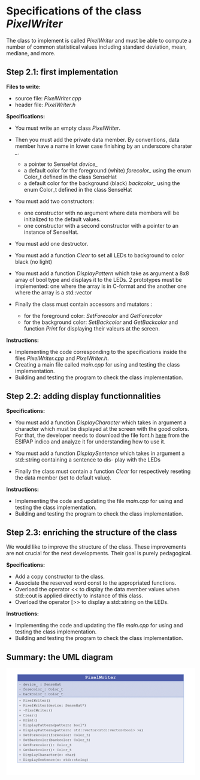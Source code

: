 # Specifications of the class *PixelWriter*

The class to implement is called *PixelWriter* and must be able to compute a number
of common statistical values including standard deviation, mean, mediane, and more.

## Step 2.1: first implementation

**Files to write:**
  - source file: *PixelWriter.cpp*
  - header file: *PixelWriter.h*

**Specifications:**
  - You must write an empty class *PixelWriter*. 
  
  - Then you must add the private data member. By conventions, data member have a name in lower case finishing by an underscore charater *_*.
    - a pointer to SenseHat *device_*
    - a default color for the foreground (white) *forecolor_* using the enum Color_t defined in the class SenseHat
    - a default color for the background (black) *backcolor_* using the enum Color_t defined in the class SenseHat

	
  - You must add two constructors:
    - one constructor with no argument where data members will be initialized to the default values.
    - one constructor with a second constructor with a pointer to an instance of SenseHat.
	
  - You must add one destructor.

  - You must add a function *Clear* to set all LEDs to background to color black (no light)

  - You must add a function *DisplayPattern* which take as argument a 8x8 array of bool type and displays
it to the LEDs. 2 prototypes must be implemented: one where the array is in C-format and the another one where the array is a std::vector

  - Finally the class must contain accessors and mutators :
    - for the foreground color: *SetForecolor* and *GetForecolor*
    - for the background color: *SetBackcolor* and *GetBackcolor*
  and  function *Print* for displaying their valeurs at the screen.
  
**Instructions:**
  - Implementing the code corresponding to the specifications inside the files *PixelWriter.cpp* and *PixelWriter.h*.
  - Creating a main file called *main.cpp* for using and testing the class implementation.
  - Building and testing the program to check the class implementation.
  
## Step 2.2: adding display functionnalities

**Specifications:**
  - You must add a function *DisplayCharacter* which takes in argument a character which must be displayed at the
screen with the good colors. For that, the developer needs to download the file font.h [here](session2/font.h)
from the ESIPAP indico and analyze it for understanding how to use it.
	 
  - You must add a function *DisplaySentence* which takes in argument a std::string containing a sentence to dis-
play with the LEDs
  
  - Finally the class must contain a function *Clear* for respectively reseting the data member (set to default value).
   
**Instructions:**
  - Implementing the code and updating the file *main.cpp* for using and testing the class implementation.
  - Building and testing the program to check the class implementation.

## Step 2.3: enriching the structure of the class

We would like to improve the structure of the class. These improvements are not crucial for
the next developments. Their goal is purely pedagogical.

**Specifications:** 
  - Add a copy constructor to the class.
  - Associate the reserved word const to the appropriated
functions.
  - Overload the operator << to display the data member values when std::cout is applied directly to instance of this class.
  - Overload the operator [>> to display a std::string on the LEDs.

**Instructions:**
  - Implementing the code and updating the file *main.cpp* for using and testing the class implementation.
  - Building and testing the program to check the class implementation.
 
  
## Summary: the UML diagram 

   ![wizard1](../doc/session2/prixelwriter_uml.png)
